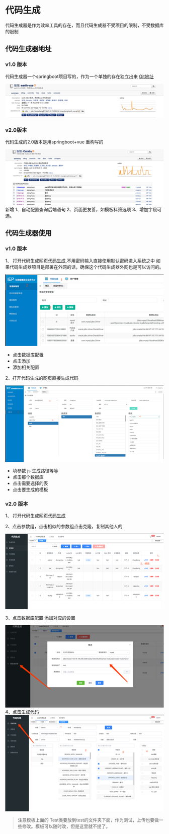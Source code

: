 # 代码生成
代码生成器是作为效率工具的存在，而且代码生成器不受项目的限制，不受数据库的限制



## 代码生成器地址
### v1.0 版本
代码生成器一个springboot项目写的，作为一个单独的存在独立出来  [Git地址](http://114.67.22.75:10101/)
<br>
<div align="center">
    <img src="../img/WX20181216-204706.png" >
</div> 

### v2.0版本
代码生成的2.0版本是用springboot+vue 重构写的
<br>
<div align="center">
    <img src="../img/WX20190506-092440.png" >
</div> 
新增
1、自动配置查询后端语句
2、页面更友善，如模板科筛选项
3、增加字段可选。

## 代码生成器使用
### v1.0 版本
1、  打开代码生成网页[代码生成](http://47.107.185.156:8078/login),不用密码输入直接使用默认密码进入系统之中
如果代码生成器项目是部署在外网的话，确保这个代码生成器外网也是可以访问的。
<div align="center">
    <img src="../img/WX20181216-210233.png" >
</div> 

- 点击数据库配置
- 点击添加
- 添加相关配置

2、打开代码生成的网页直接生成代码

<div align="center">
    <img src="../img/WX20181216-210956.png" >
</div> 

- 填参数 js 生成路径等等
- 点击那个数据库
- 点击需要选择的表
- 点击要生成的模板

### v2.0 版本
1、  打开代码生成网页[代码生成](http://47.107.185.156/#/login)

2、点击参数组，点击相似的参数组点击克隆，复制其他人的
<div align="center">
    <img src="../img/WX20190506-093320.png" >
</div> 

3、点击数据库配置 添加对应的设置
<div align="center">
    <img src="../img/WX20190506-093458.png" >
</div> 
4、点击生成代码
<div align="center">
    <img src="../img/WX20190506-094221.png" >
</div> 

> 注意模板上面的 Test类要放到test的文件夹下面，作为测试，上传也要做一些修改。模板可以随时改，但是这里就不提了。











